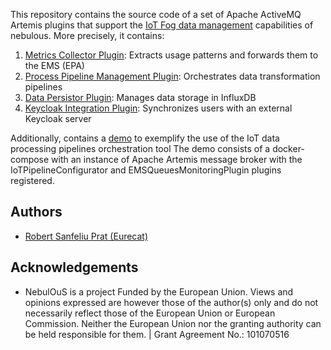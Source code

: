 This repository contains the source code of a set of Apache ActiveMQ Artemis plugins that support the [IoT Fog data management](https://github.com/eu-nebulous/nebulous/wiki/3.3-IoT-Fog-data-management) capabilities of nebulous.
More precisely, it contains:
1. [Metrics Collector Plugin](https://github.com/eu-nebulous/iot-dpp-orchestrator/tree/main/iot_dpp#emsqueuesmonitoringplugin): Extracts usage patterns and forwards them to the EMS (EPA)
2. [Process Pipeline Management Plugin](https://github.com/eu-nebulous/iot-dpp-orchestrator/tree/main/iot_dpp#emsmessagelifecyclemonitoringplugin): Orchestrates data transformation pipelines
3. [Data Persistor Plugin](https://github.com/eu-nebulous/iot-dpp-orchestrator/tree/main/iot_dpp#data-persistor-plugin): Manages data storage in InfluxDB
4. [Keycloak Integration Plugin](https://github.com/eu-nebulous/iot-dpp-orchestrator/tree/main/iot_dpp#keycloak-integration-plugin): Synchronizes users with an external Keycloak server

Additionally, contains a [demo](https://github.com/eu-nebulous/iot-dpp-orchestrator/tree/main/demo) to exemplify the use of the IoT data processing pipelines orchestration tool The demo consists of a docker-compose with an instance of Apache Artemis message broker with the IoTPipelineConfigurator and EMSQueuesMonitoringPlugin plugins registered. 


## Authors

- [Robert Sanfeliu Prat (Eurecat)](robert.sanfeliu@eurecat.org)


## Acknowledgements

 - NebulOuS is a project Funded by the European Union. Views and opinions expressed are however those of the author(s) only and do not necessarily reflect those of the European Union or European Commission. Neither the European Union nor the granting authority can be held responsible for them. | Grant Agreement No.: 101070516
